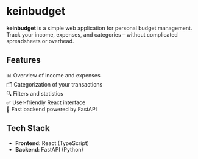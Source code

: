 # keinbudget

**keinbudget** is a simple web application for personal budget management. Track your income, expenses, and categories – without complicated spreadsheets or overhead.

## Features

📊 Overview of income and expenses  
🗂️ Categorization of your transactions  
🔍 Filters and statistics  
✅ User-friendly React interface  
🚀 Fast backend powered by FastAPI  

## Tech Stack

- **Frontend**: React (TypeScript)  
- **Backend**: FastAPI (Python)  